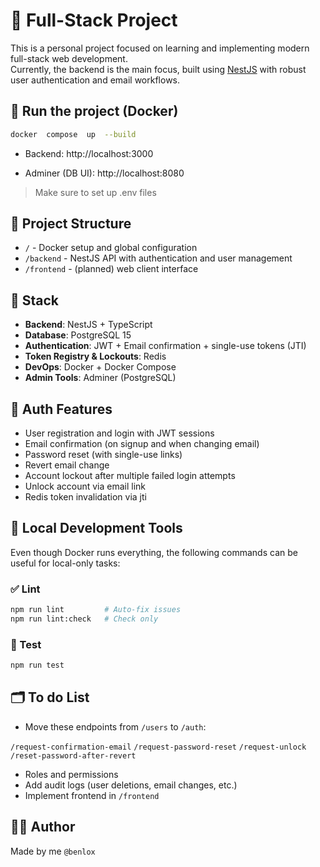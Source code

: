 # 🚀 Full-Stack Project

This is a personal project focused on learning and implementing modern full-stack web development.  
Currently, the backend is the main focus, built using [NestJS](https://nestjs.com) with robust user authentication and email workflows.


##  🐳 Run the project (Docker)

```bash
docker  compose  up  --build
```

- Backend: http://localhost:3000

- Adminer (DB UI): http://localhost:8080

> Make sure to set up .env files

## 📁 Project Structure

-  `/` - Docker setup and global configuration
-  `/backend` - NestJS API with authentication and user management
-  `/frontend` - (planned) web client interface

## 📌 Stack

- **Backend**: NestJS + TypeScript
- **Database**: PostgreSQL 15
- **Authentication**: JWT + Email confirmation + single-use tokens (JTI)
- **Token Registry & Lockouts**: Redis
- **DevOps**: Docker + Docker Compose
- **Admin Tools**: Adminer (PostgreSQL)

## 🔑 Auth Features

- User registration and login with JWT sessions
- Email confirmation (on signup and when changing email)
- Password reset (with single-use links)
- Revert email change
- Account lockout after multiple failed login attempts
- Unlock account via email link
- Redis token invalidation via jti

## 🧪 Local Development Tools

Even though Docker runs everything, the following commands can be useful for local-only tasks:

### ✅ Lint

```bash
npm run lint         # Auto-fix issues
npm run lint:check   # Check only
```

### 🧪 Test

```bash
npm run test
```

## 🗂️ To do List
- Move these endpoints from `/users` to `/auth`:

`/request-confirmation-email`
`/request-password-reset`
`/request-unlock`
`/reset-password-after-revert`

- Roles and permissions
- Add audit logs (user deletions, email changes, etc.)
- Implement frontend in `/frontend`

## 🙋‍♂️ Author

Made by me `@benlox`
